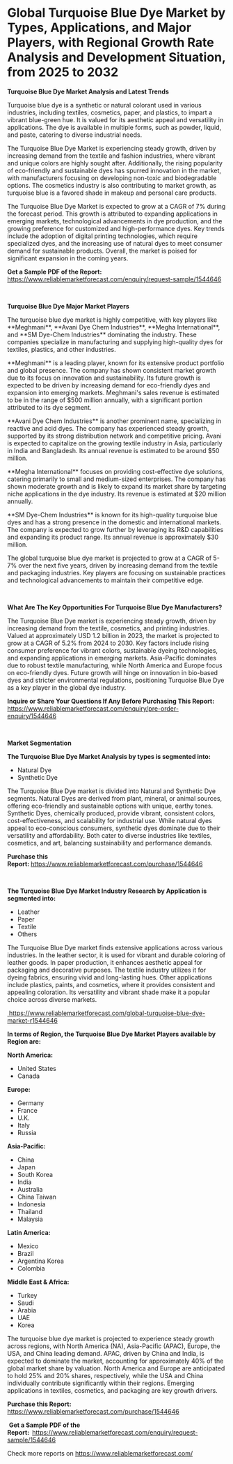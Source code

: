 <p><h1>Global Turquoise Blue Dye Market by Types, Applications, and Major Players, with Regional Growth Rate Analysis and Development Situation, from 2025 to 2032</h1></p><p><strong>Turquoise Blue Dye Market Analysis and Latest Trends</strong></p>
<p><p>Turquoise blue dye is a synthetic or natural colorant used in various industries, including textiles, cosmetics, paper, and plastics, to impart a vibrant blue-green hue. It is valued for its aesthetic appeal and versatility in applications. The dye is available in multiple forms, such as powder, liquid, and paste, catering to diverse industrial needs.</p><p>The Turquoise Blue Dye Market is experiencing steady growth, driven by increasing demand from the textile and fashion industries, where vibrant and unique colors are highly sought after. Additionally, the rising popularity of eco-friendly and sustainable dyes has spurred innovation in the market, with manufacturers focusing on developing non-toxic and biodegradable options. The cosmetics industry is also contributing to market growth, as turquoise blue is a favored shade in makeup and personal care products.</p><p>The Turquoise Blue Dye Market is expected to grow at a CAGR of 7% during the forecast period. This growth is attributed to expanding applications in emerging markets, technological advancements in dye production, and the growing preference for customized and high-performance dyes. Key trends include the adoption of digital printing technologies, which require specialized dyes, and the increasing use of natural dyes to meet consumer demand for sustainable products. Overall, the market is poised for significant expansion in the coming years.</p></p>
<p><strong>Get a Sample PDF of the Report:&nbsp;</strong> <a href="https://www.reliablemarketforecast.com/enquiry/request-sample/1544646?utm_campaign=1888&utm_medium=2&utm_source=Github&utm_content=ia&utm_term=26012025&utm_id=turquoise-blue-dye">https://www.reliablemarketforecast.com/enquiry/request-sample/1544646</a></p>
<p>&nbsp;</p>
<p><strong>Turquoise Blue Dye Major Market Players</strong></p>
<p><p>The turquoise blue dye market is highly competitive, with key players like **Meghmani**, **Avani Dye Chem Industries**, **Megha International**, and **SM Dye-Chem Industries** dominating the industry. These companies specialize in manufacturing and supplying high-quality dyes for textiles, plastics, and other industries.</p><p>**Meghmani** is a leading player, known for its extensive product portfolio and global presence. The company has shown consistent market growth due to its focus on innovation and sustainability. Its future growth is expected to be driven by increasing demand for eco-friendly dyes and expansion into emerging markets. Meghmani's sales revenue is estimated to be in the range of $500 million annually, with a significant portion attributed to its dye segment.</p><p>**Avani Dye Chem Industries** is another prominent name, specializing in reactive and acid dyes. The company has experienced steady growth, supported by its strong distribution network and competitive pricing. Avani is expected to capitalize on the growing textile industry in Asia, particularly in India and Bangladesh. Its annual revenue is estimated to be around $50 million.</p><p>**Megha International** focuses on providing cost-effective dye solutions, catering primarily to small and medium-sized enterprises. The company has shown moderate growth and is likely to expand its market share by targeting niche applications in the dye industry. Its revenue is estimated at $20 million annually.</p><p>**SM Dye-Chem Industries** is known for its high-quality turquoise blue dyes and has a strong presence in the domestic and international markets. The company is expected to grow further by leveraging its R&D capabilities and expanding its product range. Its annual revenue is approximately $30 million.</p><p>The global turquoise blue dye market is projected to grow at a CAGR of 5-7% over the next five years, driven by increasing demand from the textile and packaging industries. Key players are focusing on sustainable practices and technological advancements to maintain their competitive edge.</p></p>
<p>&nbsp;</p>
<p><strong>What Are The Key Opportunities For Turquoise Blue Dye Manufacturers?</strong></p>
<p><p>The Turquoise Blue Dye market is experiencing steady growth, driven by increasing demand from the textile, cosmetics, and printing industries. Valued at approximately USD 1.2 billion in 2023, the market is projected to grow at a CAGR of 5.2% from 2024 to 2030. Key factors include rising consumer preference for vibrant colors, sustainable dyeing technologies, and expanding applications in emerging markets. Asia-Pacific dominates due to robust textile manufacturing, while North America and Europe focus on eco-friendly dyes. Future growth will hinge on innovation in bio-based dyes and stricter environmental regulations, positioning Turquoise Blue Dye as a key player in the global dye industry.</p></p>
<p><strong>Inquire or Share Your Questions If Any Before Purchasing This Report:</strong> <a href="https://www.reliablemarketforecast.com/enquiry/pre-order-enquiry/1544646?utm_campaign=1888&utm_medium=2&utm_source=Github&utm_content=ia&utm_term=26012025&utm_id=turquoise-blue-dye">https://www.reliablemarketforecast.com/enquiry/pre-order-enquiry/1544646</a></p>
<p>&nbsp;</p>
<p><strong>Market Segmentation</strong></p>
<p><strong>The Turquoise Blue Dye Market Analysis by types is segmented into:</strong></p>
<p><ul><li>Natural Dye</li><li>Synthetic Dye</li></ul></p>
<p><p>The Turquoise Blue Dye market is divided into Natural and Synthetic Dye segments. Natural Dyes are derived from plant, mineral, or animal sources, offering eco-friendly and sustainable options with unique, earthy tones. Synthetic Dyes, chemically produced, provide vibrant, consistent colors, cost-effectiveness, and scalability for industrial use. While natural dyes appeal to eco-conscious consumers, synthetic dyes dominate due to their versatility and affordability. Both cater to diverse industries like textiles, cosmetics, and art, balancing sustainability and performance demands.</p></p>
<p><strong>Purchase this Report:&nbsp;</strong><a href="https://www.reliablemarketforecast.com/purchase/1544646?utm_campaign=1888&utm_medium=2&utm_source=Github&utm_content=ia&utm_term=26012025&utm_id=turquoise-blue-dye">https://www.reliablemarketforecast.com/purchase/1544646</a></p>
<p>&nbsp;</p>
<p><strong>The Turquoise Blue Dye Market Industry Research by Application is segmented into:</strong></p>
<p><ul><li>Leather</li><li>Paper</li><li>Textile</li><li>Others</li></ul></p>
<p><p>The Turquoise Blue Dye market finds extensive applications across various industries. In the leather sector, it is used for vibrant and durable coloring of leather goods. In paper production, it enhances aesthetic appeal for packaging and decorative purposes. The textile industry utilizes it for dyeing fabrics, ensuring vivid and long-lasting hues. Other applications include plastics, paints, and cosmetics, where it provides consistent and appealing coloration. Its versatility and vibrant shade make it a popular choice across diverse markets.</p></p>
<p><a href="https://www.reliablemarketforecast.com/global-turquoise-blue-dye-market-r1544646?utm_campaign=1888&utm_medium=2&utm_source=Github&utm_content=ia&utm_term=26012025&utm_id=turquoise-blue-dye">&nbsp;https://www.reliablemarketforecast.com/global-turquoise-blue-dye-market-r1544646</a></p>
<p><strong>In terms of Region, the Turquoise Blue Dye Market Players available by Region are:</strong></p>
<p>
    <p> <strong> North America: </strong>
        <ul>
            <li>United States</li>
            <li>Canada</li>
        </ul>
        </p> 
    <p> <strong> Europe: </strong>
        <ul>
            <li>Germany</li>
            <li>France</li>
            <li>U.K.</li>
            <li>Italy</li>
            <li>Russia</li>
        </ul>
        </p> 
    <p> <strong> Asia-Pacific: </strong>
        <ul>
            <li>China</li>
            <li>Japan</li>
            <li>South Korea</li>
            <li>India</li>
            <li>Australia</li>
            <li>China Taiwan</li>
            <li>Indonesia</li>
            <li>Thailand</li>
            <li>Malaysia</li>
        </ul>
        </p> 
    <p> <strong> Latin America: </strong>
        <ul>
            <li>Mexico</li>
            <li>Brazil</li>
            <li>Argentina Korea</li>
            <li>Colombia</li>
        </ul>
        </p> 
    <p> <strong> Middle East & Africa: </strong>
        <ul>
            <li>Turkey</li>
            <li>Saudi</li>
            <li>Arabia</li>
            <li>UAE</li>
            <li>Korea</li>
        </ul>
    </p>
    </p>
<p><p>The turquoise blue dye market is projected to experience steady growth across regions, with North America (NA), Asia-Pacific (APAC), Europe, the USA, and China leading demand. APAC, driven by China and India, is expected to dominate the market, accounting for approximately 40% of the global market share by valuation. North America and Europe are anticipated to hold 25% and 20% shares, respectively, while the USA and China individually contribute significantly within their regions. Emerging applications in textiles, cosmetics, and packaging are key growth drivers.</p></p>
<p><strong>Purchase this Report: </strong><a href="https://www.reliablemarketforecast.com/purchase/1544646?utm_campaign=1888&utm_medium=2&utm_source=Github&utm_content=ia&utm_term=26012025&utm_id=turquoise-blue-dye">https://www.reliablemarketforecast.com/purchase/1544646</a></p>
<p>&nbsp;<strong>Get a Sample PDF of the Report:&nbsp;&nbsp;</strong><a href="https://www.reliablemarketforecast.com/enquiry/request-sample/1544646?utm_campaign=1888&utm_medium=2&utm_source=Github&utm_content=ia&utm_term=26012025&utm_id=turquoise-blue-dye">https://www.reliablemarketforecast.com/enquiry/request-sample/1544646</a></p>
<p><strong></strong></p>
<p>Check more reports on <a href="https://www.reliablemarketforecast.com/?utm_campaign=1888&utm_medium=2&utm_source=Github&utm_content=ia&utm_term=26012025&utm_id=turquoise-blue-dye">https://www.reliablemarketforecast.com/</a></p>